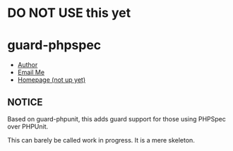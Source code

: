 # DO NOT USE this yet
# guard-phpspec

* [Author](https://github.com/lsd)
* [Email Me](mailto:zenchloride@gmail.com)
* [Homepage (not up yet)](https://github.com/lsd/guard-phpspec)

## NOTICE

Based on guard-phpunit, this adds guard support for
those using PHPSpec over PHPUnit.

This can barely be called work in progress.
It is a mere skeleton.
